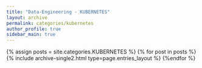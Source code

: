 ```yaml
---
title: "Data-Engineering - KUBERNETES"
layout: archive
permalink: categories/kubernetes
author_profile: true
sidebar_main: true
---
```



{% assign posts = site.categories.KUBERNETES %}
{% for post in posts %} {% include archive-single2.html type=page.entries_layout %} {%endfor %}
